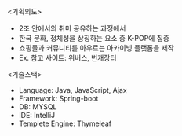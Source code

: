 <기획의도> 
- 2조 안에서의 취미 공유하는 과정에서
- 한국 문화, 정체성을 상징하는 요소 중 K-POP에 집중 
- 쇼핑몰과 커뮤니티를 아우르는 아카이빙 플랫폼을 제작
- Ex. 참고 사이트: 위버스, 번개장터

<기술스택> 
- Language: Java, JavaScript, Ajax
- Framework: Spring-boot
- DB: MYSQL
- IDE: IntelliJ
- Templete Engine: Thymeleaf

  

